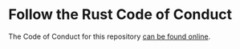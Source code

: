 # Follow the Rust Code of Conduct

The Code of Conduct for this repository [can be found online](https://www.rust-lang.org/conduct.html).
